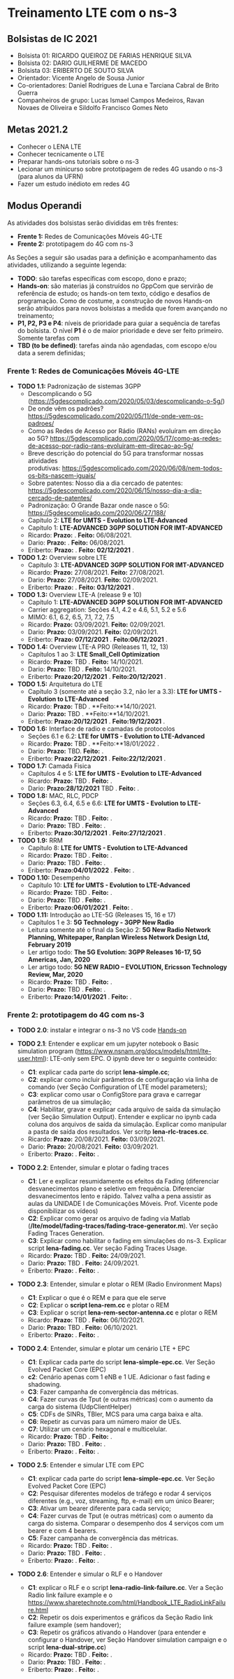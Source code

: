 # Treinamento LTE com o ns-3

## Bolsistas de IC 2021
- Bolsista 01: RICARDO QUEIROZ DE FARIAS HENRIQUE SILVA
- Bolsista 02: DARIO GUILHERME DE MACEDO
- Bolsista 03: ERIBERTO DE SOUTO SILVA
- Orientador: Vicente Angelo de Sousa Junior
- Co-orientadores: Daniel Rodrigues de Luna e Tarciana Cabral de Brito Guerra 
- Companheiros de grupo: Lucas Ismael Campos Medeiros, Ravan Novaes de Oliveira e Sildolfo Francisco Gomes Neto 

## Metas 2021.2
- Conhecer o LENA LTE
- Conhecer tecnicamente o LTE
- Preparar hands-ons tutoriais sobre o ns-3
- Lecionar um minicurso sobre prototipagem de redes 4G usando o ns-3 (para alunos da UFRN)
- Fazer um estudo inédioto em redes 4G 

## Modus Operandi

As atividades dos bolsistas serão divididas em três frentes:
- **Frente 1:** Redes de Comunicações Móveis 4G-LTE
- **Frente 2:** prototipagem do 4G com ns-3

As Seções a seguir são usadas para a definição e acompanhamento das atividades, utilizando a seguinte legenda:

- **TODO**: são tarefas específicas com escopo, dono e prazo;
- **Hands-on**: são materias já construídos no GppCom que servirão de referência de estudo; os hands-on tem texto, código e desafios de programação. Como de costume, a construção de novos Hands-on serão atribuídos para novos bolsistas a medida que forem avançando no treinamento;
- **P1, P2, P3 e P4**: níveis de prioridade para guiar a sequência de tarefas do bolsista. O nível **P1** é o de maior prioridade e deve ser feito primeiro. Somente tarefas com 
- **TBD (to be defined)**: tarefas ainda não agendadas, com escopo e/ou data a serem definidas;

### Frente 1: Redes de Comunicações Móveis 4G-LTE
   - **TODO 1.1:** Padronização de sistemas 3GPP
      - Descomplicando o 5G (https://5gdescomplicado.com/2020/05/03/descomplicando-o-5g/)
      - De onde vêm os padrões? https://5gdescomplicado.com/2020/05/11/de-onde-vem-os-padroes/
      - Como as Redes de Acesso por Rádio (RANs) evoluíram em direção ao 5G? https://5gdescomplicado.com/2020/05/17/como-as-redes-de-acesso-por-radio-rans-evoluiram-em-direcao-ao-5g/
      - Breve descrição do potencial do 5G para transformar nossas atividades produtivas: https://5gdescomplicado.com/2020/06/08/nem-todos-os-bits-nascem-iguais/
      - Sobre patentes: Nosso dia a dia cercado de patentes: https://5gdescomplicado.com/2020/06/15/nosso-dia-a-dia-cercado-de-patentes/
      - Padronização: O Grande Bazar onde nasce o 5G: https://5gdescomplicado.com/2020/06/27/188/ 
      - Capítulo 2: **LTE for UMTS - Evolution to LTE-Advanced**
      - Capítulo 1: **LTE-ADVANCED 3GPP SOLUTION FOR IMT-ADVANCED**
      - Ricardo: **Prazo:** .  **Feito:** 06/08/2021.
      - Dario: **Prazo:** . **Feito:** 06/08/2021.
      - Eriberto: **Prazo:** . **Feito: 02/12/2021** . 
   - **TODO 1.2:** Overview sobre LTE
      - Capítulo 3: **LTE-ADVANCED 3GPP SOLUTION FOR IMT-ADVANCED**
      - Ricardo: **Prazo:**  27/08/2021.  **Feito:** 27/08/2021.     
      - Dario: **Prazo:** 27/08/2021.  **Feito:** 02/09/2021.
      - Eriberto: **Prazo:** . **Feito: 03/12/2021** . 
   - **TODO 1.3:** Overview LTE-A  (release 9 e 10)
      - Capítulo 1: **LTE-ADVANCED 3GPP SOLUTION FOR IMT-ADVANCED**
      - Carrier aggregation: Seções 4.1, 4.2 e 4.6, 5.1, 5.2 e 5.6
      - MIMO: 6.1, 6.2, 6.5, 7.1, 7.2, 7.5
      - Ricardo: **Prazo:** 03/09/2021.  **Feito:** 02/09/2021.     
      - Dario: **Prazo:** 03/09/2021.  **Feito:** 02/09/2021.
      - Eriberto: **Prazo: 07/12/2021** . **Feito:06/12/2021** .  
   - **TODO 1.4:** Overview LTE-A PRO (Releases 11, 12, 13)
      - Capítulos 1 ao 3: **LTE Small_Cell Optimization**
      - Ricardo: **Prazo:** TBD .  **Feito:** 14/10/2021.   
      - Dario: **Prazo:** TBD .  **Feito:** 14/10/2021.
      - Eriberto: **Prazo:20/12/2021** . **Feito:20/12/2021** . 
   - **TODO 1.5:** Arquitetura do LTE
      - Capítulo 3 (somente até a seção 3.2, não ler a 3.3): **LTE for UMTS - Evolution to LTE-Advanced**
      - Ricardo: **Prazo:** TBD .  **Feito:**14/10/2021.     
      - Dario: **Prazo:** TBD .  **Feito:**14/10/2021.
      - Eriberto: **Prazo:20/12/2021** . **Feito:19/12/2021** . 
   - **TODO 1.6:** Interface de radio e camadas de protocolos
      - Seções 6.1 e 6.2: **LTE for UMTS - Evolution to LTE-Advanced**
      - Ricardo: **Prazo:** TBD .  **Feito:**18/01/2022 .     
      - Dario: **Prazo:** TBD.  **Feito:** .
      - Eriberto: **Prazo:22/12/2021** . **Feito:22/12/2021** . 
   - **TODO 1.7:** Camada Fisica
      - Capítulos 4 e 5: **LTE for UMTS - Evolution to LTE-Advanced**
      - Ricardo: **Prazo:** TBD .  **Feito:** .    
      - Dario: **Prazo:28/12/2021** TBD .  **Feito:** .
   - **TODO 1.8:** MAC, RLC, PDCP
      - Seções 6.3, 6.4, 6.5 e 6.6: **LTE for UMTS - Evolution to LTE-Advanced**
      - Ricardo: **Prazo:** TBD .  **Feito:** .     
      - Dario: **Prazo:** TBD .  **Feito:** .
      - Eriberto: **Prazo:30/12/2021** . **Feito:27/12/2021** . 
   - **TODO 1.9:** RRM
      - Capítulo 8: **LTE for UMTS - Evolution to LTE-Advanced**
      - Ricardo: **Prazo:** TBD .  **Feito:** .  
      - Dario: **Prazo:** TBD .  **Feito:** .
      - Eriberto: **Prazo:04/01/2022** . **Feito:** . 
   - **TODO 1.10:** Desempenho
      - Capítulo 10: **LTE for UMTS - Evolution to LTE-Advanced** 
      - Ricardo: **Prazo:** TBD .  **Feito:** .   
      - Dario: **Prazo:** TBD .  **Feito:** .
      - Eriberto: **Prazo:06/01/2021** . **Feito:** . 
   - **TODO 1.11:** Introdução ao LTE-5G (Releases 15, 16 e 17)
      - Capítulos 1 e 3: **5G Technology - 3GPP New Radio**
      - Leitura somente até o final da Seção 2: **5G New Radio Network Planning, Whitepaper, Ranplan Wireless Network Design Ltd,  February 2019** 
      - Ler artigo todo: **The 5G Evolution: 3GPP Releases 16-17, 5G Americas, Jan, 2020**
      - Ler artigo todo: **5G NEW RADIO – EVOLUTION, Ericsson Technology Review, Mar, 2020** 
      - Ricardo: **Prazo:** TBD .  **Feito:** .     
      - Dario: **Prazo:** TBD .  **Feito:** .
      - Eriberto: **Prazo:14/01/2021** . **Feito:** . 

### Frente 2: prototipagem do 4G com ns-3
   - **TODO 2.0**: instalar e integrar o ns-3 no VS code [Hands-on](https://github.com/vicentesousa/IC_LTE_ns3/blob/main/fase_01/HD_00/f01_hd00.ipynb)
   
   - **TODO 2.1**: Entender e explicar em um jupyter notebook o Basic simulation program (https://www.nsnam.org/docs/models/html/lte-user.html): LTE-only sem EPC. O ipynb deve ter o seguinte conteúdo:
      - **C1**: explicar cada parte do script **lena-simple.cc**;
      - **C2**: explicar como incluir parâmetros de configuração via linha de comando (ver Seção Configuration of LTE model parameters);
      - **C3**: explicar como usar o ConfigStore para grava e carregar parâmetros de ua simulação;
      - **C4**: Habilitar, gravar e explicar cada arquivo de saída da simulação (ver Seção Simulation Output). Entender e explicar no ipynb cada coluna dos arquivos de saída da simulação. Explicar como manipular a pasta de saída dos resultados. Ver scritp **lena-rlc-traces.cc**.
      - Ricardo: **Prazo:** 20/08/2021.  **Feito:** 03/09/2021.     
      - Dario: **Prazo:** 20/08/2021.  **Feito:** 03/09/2021.
      - Eriberto: **Prazo:** . **Feito:** . 
   -  **TODO 2.2**: Entender, simular e plotar o fading traces 
      - **C1**: Ler e explicar resumidamente os efeitos da Fading (diferenciar desvanecimentos plano e seletivo em frequência. Diferenciar desvanecimentos lento e rápido. Talvez valha a pena assistir as aulas da UNIDADE I de Comunicações Móveis. Prof. Vicente pode disponibilizar os vídeos)
      - **C2**: Explicar como gerar os arquivo de fading via Matlab (**/lte/model/fading-traces/fading-trace-generator.m**). Ver seção Fading Traces Generation.
      - **C3**: Explicar como habilitar o fading em simulações do ns-3. Explicar script **lena-fading.cc**. Ver seção Fading Traces Usage.
      - Ricardo: **Prazo:** TBD .  **Feito:** 24/09/2021.   
      - Dario: **Prazo:** TBD .  **Feito:** 24/09/2021.
      - Eriberto: **Prazo:** . **Feito:** . 
   -  **TODO 2.3**: Entender, simular e plotar o REM (Radio Environment Maps)
      - **C1**: Explicar o que é o REM e para que ele serve
      - **C2**: Explicar o **script lena-rem.cc** e plotar o REM 
      - **C3**: Explicar o script **lena-rem-sector-antenna.cc** e plotar o REM 
      - Ricardo: **Prazo:** TBD .  **Feito:** 06/10/2021.     
      - Dario: **Prazo:** TBD .  **Feito:** 06/10/2021.
      - Eriberto: **Prazo:** . **Feito:** . 
   -  **TODO 2.4**: Entender, simular e plotar um cenário LTE + EPC
      - **C1**: Explicar cada parte do script **lena-simple-epc.cc**. Ver Seção Evolved Packet Core (EPC)
      - **c2**: Cenário apenas com 1 eNB e 1 UE. Adicionar o fast fading e shadowing. 
      - **C3**: Fazer campanha de convergência das métricas.
      - **C4**: Fazer curvas de Tput (e outras métricas) com o aumento da carga do sistema (UdpClientHelper)
      - **C5**: CDFs de SINRs, TBler, MCS para uma carga baixa e alta.
      - **C6**: Repetir as curvas para um número maior de UEs.
      - **C7**: Utilizar um cenário hexagonal e multicelular.
      - Ricardo: **Prazo:** TBD .  **Feito:** .     
      - Dario: **Prazo:** TBD .  **Feito:** .
      - Eriberto: **Prazo:** . **Feito:** . 
   - **TODO 2.5**: Entender e simular LTE com EPC
      - **C1**: explicar cada parte do script **lena-simple-epc.cc**. Ver Seção Evolved Packet Core (EPC)
      - **C2**: Pesquisar diferentes modelos de tráfego e rodar 4 serviços diferentes (e.g., voz, streaming, ftp, e-mail) em um único Bearer;
      - **C3**: Ativar um bearer diferente para cada serviço;
      - **C4**: Fazer curvas de Tput (e outras métricas) com o aumento da carga do sistema. Comparar o desempenho dos 4 serviços com um bearer e com 4 bearers.
      - **C5**: Fazer campanha de convergência das métricas.
      - Ricardo: **Prazo:** TBD .  **Feito:** .    
      - Dario: **Prazo:** TBD .  **Feito:** .
      - Eriberto: **Prazo:** . **Feito:** . 
   - **TODO 2.6**: Entender e simular o RLF e o Handover
      - **C1**: explicar o RLF e o script **lena-radio-link-failure.cc**. Ver a Seção Radio link failure example e o https://www.sharetechnote.com/html/Handbook_LTE_RadioLinkFailure.html
      - **C2**: Repetir os dois experimentos e gráficos da Seção Radio link failure example (sem handover);
      - **C3**: Repetir os gráficos ativando o Handover (para entender e configurar o Handover, ver Seção Handover simulation campaign e o script **lena-dual-stripe.cc**)
      - Ricardo: **Prazo:** TBD .  **Feito:** .   
      - Dario: **Prazo:** TBD .  **Feito:** .
      - Eriberto: **Prazo:** . **Feito:** . 
      
     

